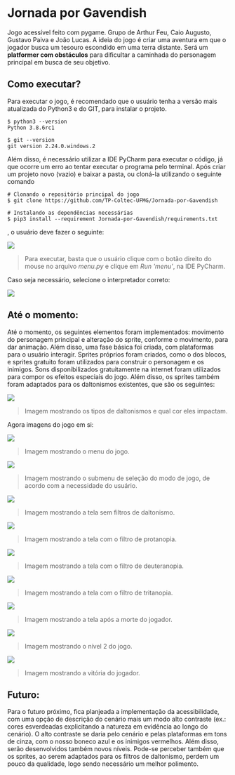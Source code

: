 # Jornada por Gavendish
Jogo acessível feito com pygame. Grupo de Arthur Feu, Caio Augusto, Gustavo Paiva e João Lucas. A ideia do jogo é criar uma aventura em que o jogador busca um tesouro escondido em uma terra distante. Será um **platformer com obstáculos** para dificultar a caminhada do personagem principal em busca de seu objetivo.

## Como executar?
Para executar o jogo, é recomendado que o usuário tenha a versão mais atualizada do Python3 e do GIT, para instalar o projeto. 
```
$ python3 --version
Python 3.8.6rc1

$ git --version
git version 2.24.0.windows.2
``` 
Além disso, é necessário utilizar a IDE PyCharm para executar o código, já que ocorre um erro ao tentar executar o programa pelo terminal. Após criar um projeto novo (vazio) e baixar a pasta, ou cloná-la utilizando o seguinte comando
```
# Clonando o repositório principal do jogo
$ git clone https://github.com/TP-Coltec-UFMG/Jornada-por-Gavendish

# Instalando as dependências necessárias
$ pip3 install --requirement Jornada-por-Gavendish/requirements.txt
```
, o usuário deve fazer o seguinte:

<img src = "https://github.com/TP-Coltec-UFMG/JACP/blob/main/assets/img/comoexecutar.jpg">

> Para executar, basta que o usuário clique com o botão direito do mouse no arquivo *menu.py* e clique em *Run 'menu'*, na IDE PyCharm. 

Caso seja necessário, selecione o interpretador correto:

<img src = "https://github.com/TP-Coltec-UFMG/JACP/blob/main/assets/img/comoexecutar2.jpg">

## Até o momento:
Até o momento, os seguintes elementos foram implementados: movimento do personagem principal e alteração do sprite, conforme o movimento, para dar animação. Além disso, uma fase básica foi criada, com plataformas para o usuário interagir. Sprites próprios foram criados, como o dos blocos, e sprites gratuito foram utilizados para construir o personagem e os inimigos. Sons disponibilizados gratuitamente na internet foram utilizados para compor os efeitos especiais do jogo. Além disso, os sprites também foram adaptados para os daltonismos existentes, que são os seguintes:

<img src = "https://github.com/TP-Coltec-UFMG/JACP/blob/main/assets/img/daltonismotipos.png">

> Imagem mostrando os tipos de daltonismos e qual cor eles impactam.

Agora imagens do jogo em si:

<img src = "https://github.com/TP-Coltec-UFMG/JACP/blob/main/assets/img/menu1.jpg">

> Imagem mostrando o menu do jogo.

<img src = "https://github.com/TP-Coltec-UFMG/JACP/blob/main/assets/img/menu2.jpg">

> Imagem mostrando o submenu de seleção do modo de jogo, de acordo com a necessidade do usuário.

<img src = "https://github.com/TP-Coltec-UFMG/JACP/blob/main/assets/img/telanormal.jpg">

> Imagem mostrando a tela sem filtros de daltonismo.

<img src = "https://github.com/TP-Coltec-UFMG/JACP/blob/main/assets/img/telaprotanopia.jpg">

> Imagem mostrando a tela com o filtro de protanopia.

<img src = "https://github.com/TP-Coltec-UFMG/JACP/blob/main/assets/img/teladeuteranopia.jpg">

> Imagem mostrando a tela com o filtro de deuteranopia.

<img src = "https://github.com/TP-Coltec-UFMG/JACP/blob/main/assets/img/telatritanopia.jpg">

> Imagem mostrando a tela com o filtro de tritanopia.

<img src = "https://github.com/TP-Coltec-UFMG/JACP/blob/main/assets/img/morte.jpg">

> Imagem mostrando a tela após a morte do jogador.

<img src = "https://github.com/TP-Coltec-UFMG/JACP/blob/main/assets/img/nivel2.jpg">

> Imagem mostrando o nível 2 do jogo.

<img src = "https://github.com/TP-Coltec-UFMG/JACP/blob/main/assets/img/vitoria.jpg">

> Imagem mostrando a vitória do jogador.

## Futuro:
Para o futuro próximo, fica planjeada a implementação da acessibilidade, com uma opção de descrição do cenário mais um modo alto contraste (ex.: cores esverdeadas explicitando a natureza em evidência ao longo do cenário). O alto contraste se daria pelo cenário e pelas plataformas em tons de cinza, com o nosso boneco azul e os inimigos vermelhos. Além disso, serão desenvolvidos também novos níveis. Pode-se perceber também que os sprites, ao serem adaptados para os filtros de daltonismo, perdem um pouco da qualidade, logo sendo necessário um melhor polimento.
